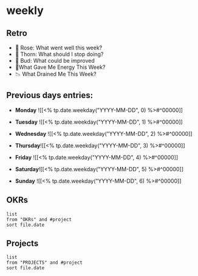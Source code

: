 # weekly
## Retro
-   🌹 Rose: What went well this week?
-   🌵 Thorn: What should I stop doing?
-   🌱 Bud: What could be improved
-   🔋What Gave Me Energy This Week?
-   📉 What Drained Me This Week?

## Previous days entries:
- **Monday** ![[<% tp.date.weekday("YYYY-MM-DD", 0) %>#^00000]]
- **Tuesday** ![[<% tp.date.weekday("YYYY-MM-DD", 1) %>#^00000]]

- **Wednesday** ![[<% tp.date.weekday("YYYY-MM-DD", 2) %>#^00000]]

- **Thursday**![[<% tp.date.weekday("YYYY-MM-DD", 3) %>#^00000]]

- **Friday** ![[<% tp.date.weekday("YYYY-MM-DD", 4) %>#^00000]]

- **Saturday**![[<% tp.date.weekday("YYYY-MM-DD", 5) %>#^00000]]

- **Sunday** ![[<% tp.date.weekday("YYYY-MM-DD", 6) %>#^00000]]
## OKRs
```dataview
list
from "OKRs" and #project 
sort file.date
```
## Projects
```dataview
list
from "PROJECTS" and #project 
sort file.date
```
